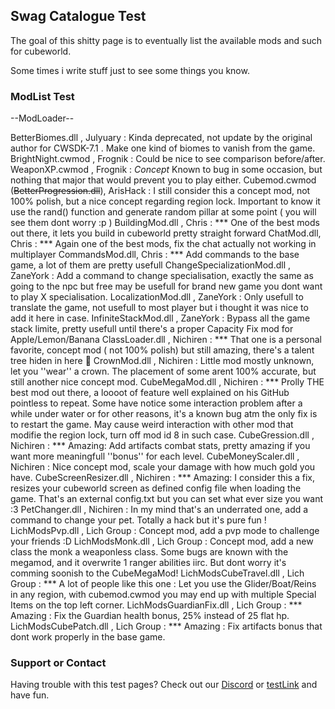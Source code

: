 ## Swag Catalogue Test

The goal of this shitty page is to eventually list the available mods and such for cubeworld.

Some times i write stuff just to see some things you know.

### ModList Test

--ModLoader--

BetterBiomes.dll , Julyuary : Kinda deprecated, not update by the original author for CWSDK-7.1 . Make one kind of biomes to vanish from the game.
BrightNight.cwmod , Frognik : Could be nice to see comparison before/after.
WeaponXP.cwmod , Frognik : *Concept* Known to bug in some occasion, but nothing that major that would prevent you to play either.
Cubemod.cwmod (~~BetterProgression.dll~~), ArisHack : I still consider this a concept mod, not 100% polish, but a nice concept regarding region lock. Important to know it use the rand() function and generate random pillar at some point ( you will see them dont worry :p )
BuildingMod.dll , Chris : *** One of the best mods out there, it lets you build in cubeworld pretty straight forward
ChatMod.dll, Chris : *** Again one of the best mods, fix the chat actually not working in multiplayer
CommandsMod.dll, Chris : *** Add commands to the base game, a lot of them are pretty usefull
ChangeSpecializationMod.dll , ZaneYork : Add a command to change specialisation, exactly the same as going to the npc but free may be usefull for brand new game you dont want to play X specialisation.
LocalizationMod.dll , ZaneYork : Only usefull to translate the game, not usefull to most player but i thought it was nice to add it here in case.
InfiniteStackMod.dll , ZaneYork : Bypass all the game stack limite, pretty usefull until there's a proper Capacity Fix mod for Apple/Lemon/Banana
ClassLoader.dll , Nichiren : *** That one is a personal favorite, concept mod ( not 100% polish) but still amazing, there's a talent tree hiden in here 👀
CrownMod.dll , Nichiren : Little mod mostly unknown, let you ''wear'' a crown. The placement of some arent 100% accurate, but still another nice concept mod.
CubeMegaMod.dll , Nichiren : *** Prolly THE best mod out there, a loooot of feature well explained on his GitHub pointless to repeat. Some have notice some interaction problem after a while under water or for other reasons, it's a known bug atm the only fix is to restart the game. May cause weird interaction with other mod that modifie the region lock, turn off mod id 8 in such case.
CubeGression.dll , Nichiren : *** Amazing: Add artifacts combat stats, pretty amazing if you want more meaningfull ''bonus'' for each level.
CubeMoneyScaler.dll , Nichiren : Nice concept mod, scale your damage with how much gold you have.
CubeScreenResizer.dll , Nichiren : *** Amazing: I consider this a fix, resizes your cubeworld screen as defined config file when loading the game. That's an external config.txt but you can set what ever size you want :3 
PetChanger.dll , Nichiren : In my mind that's an underrated one, add a command to change your pet. Totally a hack but it's pure fun !
LichModsPvp.dll , Lich Group : Concept mod, add a pvp mode to challenge your friends :D 
LichModsMonk.dll , Lich Group : Concept mod, add a new class the monk a weaponless class. Some bugs are known with the megamod, and it overwrite 1 ranger abilities iirc. But dont worry it's comming soonish to the CubeMegaMod!
LichModsCubeTravel.dll , Lich Group : *** A lot of people like this one : Let you use the Glider/Boat/Reins in any region, with cubemod.cwmod you may end up with multiple Special Items on the top left corner.
LichModsGuardianFix.dll , Lich Group : *** Amazing : Fix the Guardian health bonus, 25% instead of 25 flat hp.
LichModsCubePatch.dll , Lich Group : *** Amazing : Fix artifacts bonus that dont work properly in the base game.




### Support or Contact

Having trouble with this test pages? Check out our [Discord](https://discord.gg/XU3qZQuyvw) or [testLink](https://imgur.com/a/Mu4zwl9) and have fun.
